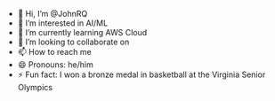 - 👋 Hi, I’m @JohnRQ
- 👀 I’m interested in AI/ML
- 🌱 I’m currently learning AWS Cloud
- 💞️ I’m looking to collaborate on 
- 📫 How to reach me 
- 😄 Pronouns: he/him
- ⚡ Fun fact: I won a bronze medal in basketball at the Virginia Senior Olympics

<!---
JohnRQ/JohnRQ is a ✨ special ✨ repository because its `README.md` (this file) appears on your GitHub profile.
You can click the Preview link to take a look at your changes.
--->
